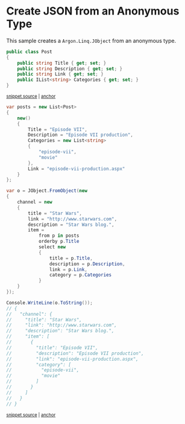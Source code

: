 # Create JSON from an Anonymous Type

This sample creates a `Argon.Linq.JObject` from an anonymous type.

<!-- snippet: CreateJsonAnonymousObjectTypes -->
<a id='snippet-createjsonanonymousobjecttypes'></a>
```cs
public class Post
{
    public string Title { get; set; }
    public string Description { get; set; }
    public string Link { get; set; }
    public IList<string> Categories { get; set; }
}
```
<sup><a href='/src/Tests/Documentation/Samples/Linq/CreateJsonAnonymousObject.cs#L30-L38' title='Snippet source file'>snippet source</a> | <a href='#snippet-createjsonanonymousobjecttypes' title='Start of snippet'>anchor</a></sup>
<!-- endSnippet -->

<!-- snippet: CreateJsonAnonymousObjectUsage -->
<a id='snippet-createjsonanonymousobjectusage'></a>
```cs
var posts = new List<Post>
{
    new()
    {
        Title = "Episode VII",
        Description = "Episode VII production",
        Categories = new List<string>
        {
            "episode-vii",
            "movie"
        },
        Link = "episode-vii-production.aspx"
    }
};

var o = JObject.FromObject(new
{
    channel = new
    {
        title = "Star Wars",
        link = "http://www.starwars.com",
        description = "Star Wars blog.",
        item =
            from p in posts
            orderby p.Title
            select new
            {
                title = p.Title,
                description = p.Description,
                link = p.Link,
                category = p.Categories
            }
    }
});

Console.WriteLine(o.ToString());
// {
//   "channel": {
//     "title": "Star Wars",
//     "link": "http://www.starwars.com",
//     "description": "Star Wars blog.",
//     "item": [
//       {
//         "title": "Episode VII",
//         "description": "Episode VII production",
//         "link": "episode-vii-production.aspx",
//         "category": [
//           "episode-vii",
//           "movie"
//         ]
//       }
//     ]
//   }
// }
```
<sup><a href='/src/Tests/Documentation/Samples/Linq/CreateJsonAnonymousObject.cs#L43-L98' title='Snippet source file'>snippet source</a> | <a href='#snippet-createjsonanonymousobjectusage' title='Start of snippet'>anchor</a></sup>
<!-- endSnippet -->
